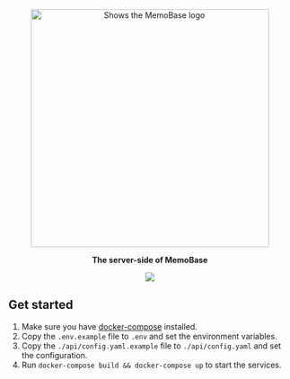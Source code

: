 <div align="center">
    <a href="https://memobase.io">
    <picture>
      <source media="(prefers-color-scheme: dark)" srcset="https://assets.memodb.io/memobase-dark.svg">
      <img alt="Shows the MemoBase logo" src="https://assets.memodb.io/memobase-light.svg" width="424">
    </picture>
  </a>
  <p><strong>The server-side of MemoBase</strong></p>
  <p>
    <img src="https://img.shields.io/badge/docker-blue">
  </p>
</div>



## Get started
1. Make sure you have [docker-compose](https://docs.docker.com/compose/install/) installed.
2. Copy the `.env.example` file to `.env` and set the environment variables.
3. Copy the `./api/config.yaml.example` file to `./api/config.yaml` and set the configuration.
4. Run `docker-compose build && docker-compose up` to start the services.

